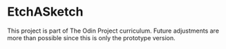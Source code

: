 # EtchASketch
This project is part of The Odin Project curriculum.
Future adjustments are more than possible since this is only the prototype version.
